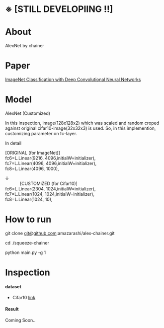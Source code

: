 # ※ [STILL DEVELOPIING !!]

# About
AlexNet by chainer

# Paper

[ImageNet Classification with Deep Convolutional
Neural Networks](https://papers.nips.cc/paper/4824-imagenet-classification-with-deep-convolutional-neural-networks.pdf)
# Model

AlexNet (Customized)

In this inspection, image(128x128x2) which was scaled and random croped against original cifar10-image(32x32x3) is used.
So, in this implemention, customizing parameter on fc-layer. 

In detail

[ORIGINAL (for ImageNet)]<br/>
fc6=L.Linear(9216, 4096,initialW=initializer),<br/>
fc7=L.Linear(4096, 4096,initialW=initializer),<br/>
fc8=L.Linear(4096, 1000),<br/>

↓<br/>
            
[CUSTOMiZED (for Cifar10)]<br/>
fc6=L.Linear(2304, 1024,initialW=initializer),<br/>
fc7=L.Linear(1024, 1024,initialW=initializer),<br/>
fc8=L.Linear(1024, 10),<br/>

# How to run

git clone git@github.com:amazarashi/alex-chainer.git

cd ./squeeze-chainer

python main.py -g 1

# Inspection

#### dataset

 - Cifar10 [link](https://www.cs.toronto.edu/~kriz/cifar.html)

#### Result

Coming Soon..
